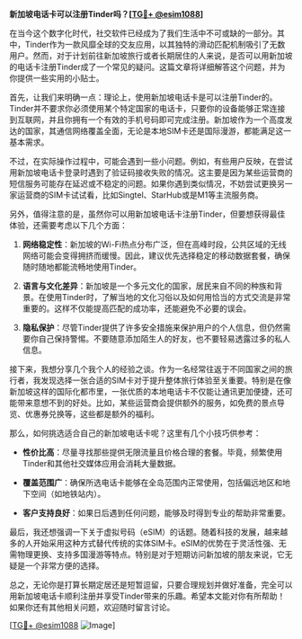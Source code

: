 **新加坡电话卡可以注册Tinder吗？[[TG💪+ @esim1088](https://t.me/s/esim1088)]**

在当今这个数字化时代，社交软件已经成为了我们生活中不可或缺的一部分。其中，Tinder作为一款风靡全球的交友应用，以其独特的滑动匹配机制吸引了无数用户。然而，对于计划前往新加坡旅行或者长期居住的人来说，是否可以用新加坡的电话卡注册Tinder成了一个常见的疑问。这篇文章将详细解答这个问题，并为你提供一些实用的小贴士。

首先，让我们来明确一点：理论上，使用新加坡电话卡是可以注册Tinder的。Tinder并不要求你必须使用某个特定国家的电话卡，只要你的设备能够正常连接到互联网，并且你拥有一个有效的手机号码即可完成注册。新加坡作为一个高度发达的国家，其通信网络覆盖全面，无论是本地SIM卡还是国际漫游，都能满足这一基本需求。

不过，在实际操作过程中，可能会遇到一些小问题。例如，有些用户反映，在尝试用新加坡电话卡登录时遇到了验证码接收失败的情况。这主要是因为某些运营商的短信服务可能存在延迟或不稳定的问题。如果你遇到类似情况，不妨尝试更换另一家运营商的SIM卡试试看，比如Singtel、StarHub或是M1等主流服务商。

另外，值得注意的是，虽然你可以用新加坡电话卡注册Tinder，但要想获得最佳体验，还需要考虑以下几个方面：

1. **网络稳定性**：新加坡的Wi-Fi热点分布广泛，但在高峰时段，公共区域的无线网络可能会变得拥挤而缓慢。因此，建议优先选择稳定的移动数据套餐，确保随时随地都能流畅地使用Tinder。
   
2. **语言与文化差异**：新加坡是一个多元文化的国家，居民来自不同的种族和背景。在使用Tinder时，了解当地的文化习俗以及如何用恰当的方式交流是非常重要的。这样不仅能提高匹配的成功率，还能避免不必要的误会。

3. **隐私保护**：尽管Tinder提供了许多安全措施来保护用户的个人信息，但仍然需要你自己保持警惕。不要随意添加陌生人的好友，也不要轻易透露过多的私人信息。

接下来，我想分享几个我个人的经验之谈。作为一名经常往返于不同国家之间的旅行者，我发现选择一张合适的SIM卡对于提升整体旅行体验至关重要。特别是在像新加坡这样的国际化都市里，一张优质的本地电话卡不仅能让通讯更加便捷，还可能带来意想不到的好处。比如，某些运营商会提供额外的服务，如免费的景点导览、优惠券兑换等，这些都是额外的福利。

那么，如何挑选适合自己的新加坡电话卡呢？这里有几个小技巧供参考：

- **性价比高**：尽量寻找那些提供无限流量且价格合理的套餐。毕竟，频繁使用Tinder和其他社交媒体应用会消耗大量数据。
  
- **覆盖范围广**：确保所选电话卡能够在全岛范围内正常使用，包括偏远地区和地下空间（如地铁站内）。

- **客户支持良好**：如果日后遇到任何问题，能够及时得到专业的帮助非常重要。

最后，我还想强调一下关于虚拟号码（eSIM）的话题。随着科技的发展，越来越多的人开始采用这种方式替代传统的实体SIM卡。eSIM的优势在于灵活性强、无需物理更换、支持多国漫游等特点。特别是对于短期访问新加坡的朋友来说，它无疑是一个非常方便的选择。

总之，无论你是打算长期定居还是短暂逗留，只要合理规划并做好准备，完全可以用新加坡电话卡顺利注册并享受Tinder带来的乐趣。希望本文能对你有所帮助！如果你还有其他相关问题，欢迎随时留言讨论。

[[TG💪+ @esim1088](https://t.me/s/esim1088) ![Image](https://i.postimg.cc/4NQfJmqS/Snipaste-2025-05-13-00-14-12.png)]